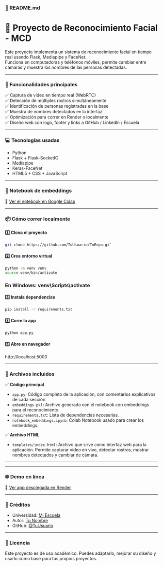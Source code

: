 
### 📄 README.md

# 🎥 Proyecto de Reconocimiento Facial - MCD

Este proyecto implementa un sistema de reconocimiento facial en tiempo real usando Flask, Mediapipe y FaceNet.  
Funciona en computadoras y teléfonos móviles, permite cambiar entre cámaras y muestra los nombres de las personas detectadas.

---

### 🚀 Funcionalidades principales

✅ Captura de video en tiempo real (WebRTC)  
✅ Detección de múltiples rostros simultáneamente  
✅ Identificación de personas registradas en la base  
✅ Muestra de nombres detectados en la interfaz  
✅ Optimización para correr en Render o localmente  
✅ Diseño web con logo, footer y links a GitHub / LinkedIn / Escuela

---

### 💻 Tecnologías usadas

- Python
- Flask + Flask-SocketIO
- Mediapipe
- Keras-FaceNet
- HTML5 + CSS + JavaScript

---

### 📓 Notebook de embeddings

📄 [Ver el notebook en Google Colab](https://colab.research.google.com/drive/15EgZHAOr41qktQks3yr85aWkLnKJfq3Z#scrollTo=dD1rYHCZ9p7D)

---

### 📦 Cómo correr localmente

#### 1️⃣ Clona el proyecto

```bash
git clone https://github.com/TuUsuario/TuRepo.gi¨
```

#### 2️⃣ Crea entorno virtual
``` bash
python -m venv venv
source venv/bin/activate  
```

### En Windows: venv\Scripts\activate

#### 3️⃣ Instala dependencias
``` bash
pip install -r requirements.txt
```

#### 4️⃣ Corre la app
``` bash
python app.py
```

#### 5️⃣ Abre en navegador
http://localhost:5000

---

### 📂 Archivos incluidos

✅ **Código principal**

* `app.py`: Código completo de la aplicación, con comentarios explicativos de cada sección.
* `embeddings.pkl`: Archivo generado con el notebook con embeddings para el reconocimiento.
* `requirements.txt`: Lista de dependencias necesarias.
* `notebook_embeddings.ipynb`: Colab Notebook usado para crear los embeddings.

✅ **Archivo HTML**

* `templates/index.html`: Archivo que sirve como interfaz web para la aplicación.
  Permite capturar video en vivo, detectar rostros, mostrar nombres detectados y cambiar de cámara.

---


---

### 🌐 Demo en línea

🚀 [Ver app desplegada en Render](https://face-recognition-rnp.onrender.com)

---

### 🙌 Créditos

* Universidad: [Mi Escuela](https://mcd.unison.mx/)
* Autor: [Tu Nombre](https://www.linkedin.com/in/angelbarrazareal/)
* GitHub: [@TuUsuario](https://github.com/AngelBReal)

---

### 📃 Licencia

Este proyecto es de uso académico. Puedes adaptarlo, mejorar su diseño y usarlo como base para tus propios proyectos.





